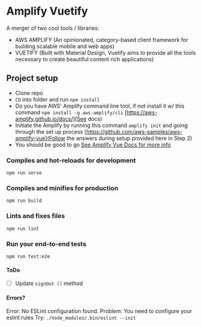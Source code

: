 # Amplify Vuetify
A merger of two cool tools / libraries:
- AWS AMPLIFY (An opinionated, category-based client framework for building scalable mobile and web apps)
- VUETIFY (Built with Material Design, Vuetify aims to provide all the tools necessary to create beautiful content rich applications)



## Project setup
- Clone repo
- `CD` into folder and run `npm install`
- Do you have AWS' Amplify command line tool, if not install it w/ this command `npm install -g aws-amplify/cli` [https://aws-amplify.github.io/docs/](See docs)
- Initiate the Amplify by running this command `amplify init` and going through the set up process [https://github.com/aws-samples/aws-amplify-vue](Follow the answers during setup provided here in Step 2)
- You should be good to go [See Amplify Vue Docs for more info](https://aws-amplify.github.io/docs/js/vue)

### Compiles and hot-reloads for development
```
npm run serve
```

### Compiles and minifies for production
```
npm run build
```

### Lints and fixes files
```
npm run lint
```

### Run your end-to-end tests
```
npm run test:e2e
```

#### ToDo
- [ ] Update `signOut ()` method

#### Errors?
Error: No ESLint configuration found.
Problem: You need to configure your eslint rules
Try: `./node_modules/.bin/eslint --init`